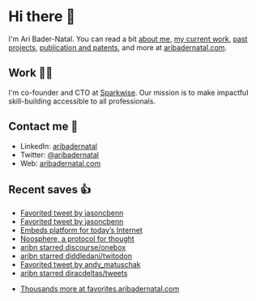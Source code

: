 # Hi there  👋

I'm Ari Bader-Natal. You can read a bit [about me](https://aribadernatal.com), [my current work](https://aribadernatal.com/projects/Sparkwise/), [past projects](https://aribadernatal.com/projects/), [publication and patents](https://aribadernatal.com/publications), and more at [aribadernatal.com](https://aribadernatal.com).

## Work  👨‍💻

I'm co-founder and CTO at [Sparkwise](https://sparkwise.co). Our mission is to make impactful skill-building accessible to all professionals.

## Contact me  💬 

- LinkedIn: [aribadernatal](https://linkedin.com/in/aribadernatal)
- Twitter: [@aribadernatal](https://twitter.com/aribadernatal)
- Web: [aribadernatal.com](https://aribadernatal.com)

## Recent saves  👍

<!--START_SECTION:feed-->
* [Favorited tweet by jasoncbenn](https:&#x2F;&#x2F;favorites.aribadernatal.com&#x2F;twitter-favorites&#x2F;2022&#x2F;11&#x2F;favorited-tweet-by-jasoncbenn&#x2F;)
* [Favorited tweet by jasoncbenn](https:&#x2F;&#x2F;favorites.aribadernatal.com&#x2F;twitter-favorites&#x2F;2022&#x2F;11&#x2F;favorited-tweet-by-jasoncbenn-2&#x2F;)
* [Embeds platform for today’s Internet](https:&#x2F;&#x2F;favorites.aribadernatal.com&#x2F;pocket-favorites&#x2F;2022&#x2F;11&#x2F;embeds-platform-for-todays-internet&#x2F;)
* [Noosphere, a protocol for thought](https:&#x2F;&#x2F;favorites.aribadernatal.com&#x2F;pocket-favorites&#x2F;2022&#x2F;11&#x2F;noosphere-a-protocol-for-thought&#x2F;)
* [aribn starred discourse&#x2F;onebox](https:&#x2F;&#x2F;favorites.aribadernatal.com&#x2F;github-favorites&#x2F;2022&#x2F;11&#x2F;aribn-starred-discourse-onebox&#x2F;)
* [aribn starred diddledani&#x2F;twitodon](https:&#x2F;&#x2F;favorites.aribadernatal.com&#x2F;github-favorites&#x2F;2022&#x2F;11&#x2F;aribn-starred-diddledani-twitodon&#x2F;)
* [Favorited tweet by andy_matuschak](https:&#x2F;&#x2F;favorites.aribadernatal.com&#x2F;twitter-favorites&#x2F;2022&#x2F;11&#x2F;favorited-tweet-by-andy_matuschak-16&#x2F;)
* [aribn starred diracdeltas&#x2F;tweets](https:&#x2F;&#x2F;favorites.aribadernatal.com&#x2F;github-favorites&#x2F;2022&#x2F;11&#x2F;aribn-starred-diracdeltas-tweets&#x2F;)
<!--END_SECTION:feed-->
* [Thousands more at favorites.aribadernatal.com](https://favorites.aribadernatal.com)
